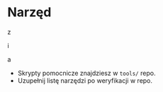 # Narzęd

z

i

a

- Skrypty pomocnicze znajdziesz w `tools/` repo.
- Uzupełnij listę narzędzi po weryfikacji w repo.
